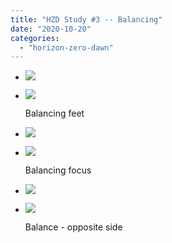 ```yaml
---
title: "HZD Study #3 -- Balancing"
date: "2020-10-20"
categories: 
  - "horizon-zero-dawn"
---
```


- [![](images/Balancing-feet-scaled-1.jpg)](images/Balancing-feet-scaled-1.jpg)
- [![](images/Balancing-feet-scaled-1.jpg)](images/Balancing-feet-scaled-1.jpg)
    
    Balancing feet
    
- [![](images/Balancing-focus-scaled-1.jpg)](images/Balancing-focus-scaled-1.jpg)
- [![](images/Balancing-focus-scaled-1.jpg)](images/Balancing-focus-scaled-1.jpg)
    
    Balancing focus
    
- [![](images/Balance-other-direction-scaled-1.jpg)](images/Balance-other-direction-scaled-1.jpg)
- [![](images/Balance-other-direction-scaled-1.jpg)](images/Balance-other-direction-scaled-1.jpg)
    
    Balance - opposite side
